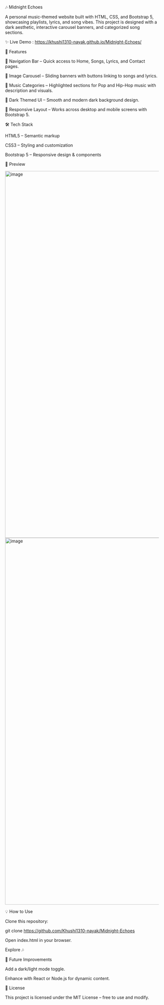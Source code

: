🎶 Midnight Echoes

A personal music-themed website built with HTML, CSS, and Bootstrap 5, showcasing playlists, lyrics, and song vibes.
This project is designed with a dark aesthetic, interactive carousel banners, and categorized song sections.

✨ Live Demo : https://khushi1310-nayak.github.io/Midnight-Echoes/

🚀 Features

🎼 Navigation Bar – Quick access to Home, Songs, Lyrics, and Contact pages.

🎥 Image Carousel – Sliding banners with buttons linking to songs and lyrics.

🎤 Music Categories – Highlighted sections for Pop and Hip-Hop music with description and visuals.

🌙 Dark Themed UI – Smooth and modern dark background design.

📱 Responsive Layout – Works across desktop and mobile screens with Bootstrap 5.

🛠️ Tech Stack

HTML5 – Semantic markup

CSS3 – Styling and customization

Bootstrap 5 – Responsive design & components

📸 Preview

<img width="1920" height="1200" alt="image" src="https://github.com/user-attachments/assets/ac37a562-3a96-4abd-82b0-14bc86ee6802" />
<img width="1920" height="1200" alt="image" src="https://github.com/user-attachments/assets/4350a833-b673-481e-92b7-fe1c848bc0d7" />

💡 How to Use

Clone this repository:

git clone https://github.com/Khushi1310-nayak/Midnight-Echoes

Open index.html in your browser.

Explore 🎶

🌟 Future Improvements

Add a dark/light mode toggle.

Enhance with React or Node.js for dynamic content.

📜 License

This project is licensed under the MIT License – free to use and modify.
